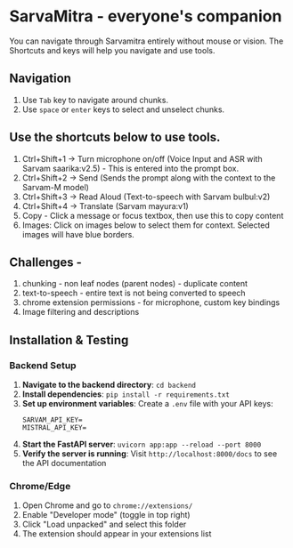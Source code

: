 # SarvaMitra - everyone's companion

You can navigate through Sarvamitra entirely without mouse or vision. 
The Shortcuts and keys will help you navigate and use tools.

## Navigation

1. Use `Tab` key to navigate around chunks.  
2. Use `space` or `enter` keys to select and unselect chunks.  

## Use the shortcuts below to use tools.

1. Ctrl+Shift+1 -> Turn microphone on/off (Voice Input and ASR with Sarvam saarika:v2.5) - This is entered into the prompt box.
2. Ctrl+Shift+2 -> Send (Sends the prompt along with the context to the Sarvam-M model)
3. Ctrl+Shift+3 -> Read Aloud (Text-to-speech with Sarvam  bulbul:v2)
4. Ctrl+Shift+4 -> Translate (Sarvam mayura:v1)
5. Copy - Click a message or focus textbox, then use this to copy content
6. Images: Click on images below to select them for context. Selected images will have blue borders.

## Challenges - 

1. chunking - non leaf nodes (parent nodes) - duplicate content
2. text-to-speech - entire text is not being converted to speech
3. chrome extension permissions - for microphone, custom key bindings
4. Image filtering and descriptions

## Installation & Testing

### Backend Setup
1. **Navigate to the backend directory**: `cd backend`
2. **Install dependencies**: `pip install -r requirements.txt`
3. **Set up environment variables**: Create a `.env` file with your API keys:
   ```
   SARVAM_API_KEY=
   MISTRAL_API_KEY=
   ```
4. **Start the FastAPI server**: `uvicorn app:app --reload --port 8000`
5. **Verify the server is running**: Visit `http://localhost:8000/docs` to see the API documentation

### Chrome/Edge
1. Open Chrome and go to `chrome://extensions/`
2. Enable "Developer mode" (toggle in top right)
3. Click "Load unpacked" and select this folder
4. The extension should appear in your extensions list